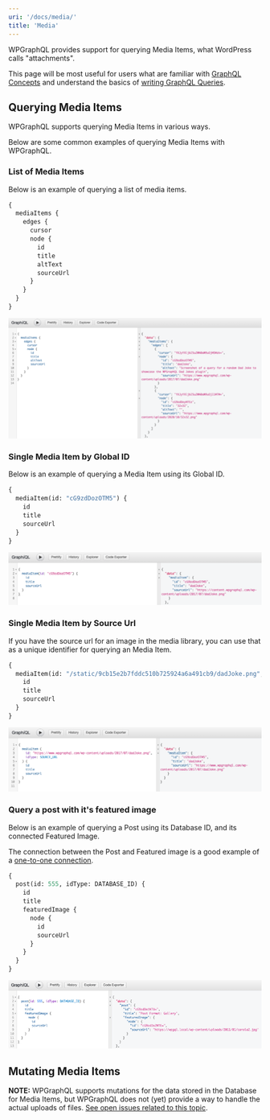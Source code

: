 ```yaml
---
uri: '/docs/media/'
title: 'Media'
---
```


WPGraphQL provides support for querying Media Items, what WordPress calls "attachments".

This page will be most useful for users what are familiar with [GraphQL Concepts](/docs/intro-to-graphql/) and understand the basics of [writing GraphQL Queries](/docs/intro-to-graphql/#queries-and-mutation).

## Querying Media Items

WPGraphQL supports querying Media Items in various ways.

Below are some common examples of querying Media Items with WPGraphQL.

### List of Media Items

Below is an example of querying a list of media items.

```graphql
{
  mediaItems {
    edges {
      cursor
      node {
        id
        title
        altText
        sourceUrl
      }
    }
  }
}
```

![Screenshot of a query for a list of Media Items](./media-query-items.png)

### Single Media Item by Global ID

Below is an example of querying a Media Item using its Global ID.

```graphql
{
  mediaItem(id: "cG9zdDozOTM5") {
    id
    title
    sourceUrl
  }
}
```

![Screenshot of a query for a Media Item using the global ID](./media-query-by-global-id.png)

### Single Media Item by Source Url

If you have the source url for an image in the media library, you can use that as a unique identifier for querying an Media Item.

```graphql
{
  mediaItem(id: "/static/9cb15e2b7fddc510b725924a6a491cb9/dadJoke.png", idType: SOURCE_URL) {
    id
    title
    sourceUrl
  }
}
```

![Screenshot of a Query for a Media Item using the sourceUrl as the ID](./media-query-by-source-url.png)

### Query a post with it's featured image

Below is an example of querying a Post using its Database ID, and its connected Featured Image.

The connection between the Post and Featured image is a good example of a [one-to-one connection](/docs/connections/).

```graphql
{
  post(id: 555, idType: DATABASE_ID) {
    id
    title
    featuredImage {
      node {
        id
        sourceUrl
      }
    }
  }
}
```

![Screenshot of a GraphQL Query for a post and its connected featured image](./media-query-post-featured-image.png)

## Mutating Media Items

**NOTE:** WPGraphQL supports mutations for the data stored in the Database for Media Items, but WPGraphQL does not (yet) provide a way to handle the actual uploads of files. [See open issues related to this topic](https://github.com/wp-graphql/wp-graphql/issues?q=is%3Aissue+is%3Aopen+upload+image).
